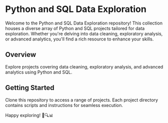 # Python and SQL Data Exploration

Welcome to the Python and SQL Data Exploration repository! This collection houses a diverse array of Python and SQL projects tailored for data exploration. Whether you're delving into data cleaning, exploratory analysis, or advanced analytics, you'll find a rich resource to enhance your skills.

## Overview

Explore projects covering data cleaning, exploratory analysis, and advanced analytics using Python and SQL.

## Getting Started

Clone this repository to access a range of projects. Each project directory contains scripts and instructions for seamless execution.

Happy exploring! 🐍🔍📊

